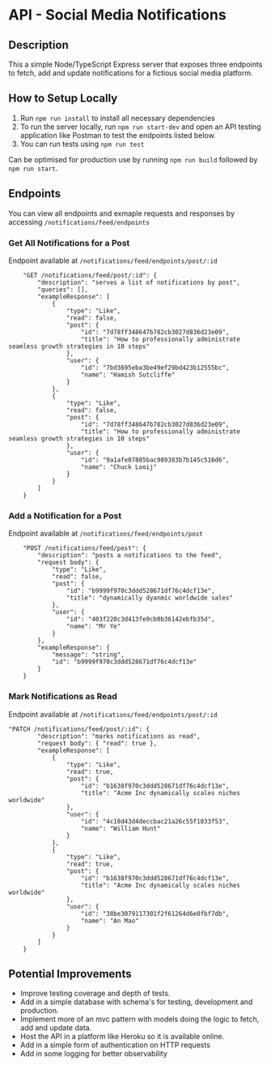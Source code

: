 # API - Social Media Notifications

## Description

This a simple Node/TypeScript Express server that exposes three endpoints to fetch, add and update notifications for a fictious social media platform.

## How to Setup Locally

1. Run `npm run install` to install all necessary dependencies
2. To run the server locally, run `npm run start-dev` and open an API testing application like Postman to test the endpoints listed below.
3. You can run tests using `npm run test`

Can be optimised for production use by running `npm run build` followed by `npm run start`.

## Endpoints

You can view all endpoints and exmaple requests and responses by accessing `/notifications/feed/endpoints`

### Get All Notifications for a Post

Endpoint available at `/notifications/feed/endpoints/post/:id`

```
    "GET /notifications/feed/post/:id": {
        "description": "serves a list of notifications by post",
        "queries": [],
        "exampleResponse": [
            {
                "type": "Like",
                "read": false,
                "post": {
                    "id": "7d78ff348647b782cb3027d836d23e09",
                    "title": "How to professionally administrate seamless growth strategies in 10 steps"
                },
                "user": {
                    "id": "7bd3695eba3be49ef29bd423b12555bc",
                    "name": "Hamish Sutcliffe"
                }
            },
            {
                "type": "Like",
                "read": false,
                "post": {
                    "id": "7d78ff348647b782cb3027d836d23e09",
                    "title": "How to professionally administrate seamless growth strategies in 10 steps"
                },
                "user": {
                    "id": "9a1afe07885bac989383b7b145c516d6",
                    "name": "Chuck Looij"
                }
            }
        ]
    }
```

### Add a Notification for a Post

Endpoint available at `/notifications/feed/endpoints/post`

```
    "POST /notifications/feed/post": {
        "description": "posts a notifications to the feed",
        "request body": {
            "type": "Like",
            "read": false,
            "post": {
                "id": "b9999f970c3ddd528671df76c4dcf13e",
                "title": "dynamically dyanmic worldwide sales"
            },
            "user": {
                "id": "403f220c3d413fe9cb0b36142ebfb35d",
                "name": "Mr Ye"
            }
        },
        "exampleResponse": {
            "message": "string",
            "id": "b9999f970c3ddd528671df76c4dcf13e"
        }
    }
```
### Mark Notifications as Read

Endpoint available at `/notifications/feed/endpoints/post/:id`

```
"PATCH /notifications/feed/post/:id": {
        "description": "marks notifications as read",
        "request body": { "read": true },
        "exampleResponse": [
            {
                "type": "Like",
                "read": true,
                "post": {
                    "id": "b1638f970c3ddd528671df76c4dcf13e",
                    "title": "Acme Inc dynamically scales niches worldwide"
                },
                "user": {
                    "id": "4c18d43d4deccbac21a26c55f1033f53",
                    "name": "William Hunt"
                }
            },
            {
                "type": "Like",
                "read": true,
                "post": {
                    "id": "b1638f970c3ddd528671df76c4dcf13e",
                    "title": "Acme Inc dynamically scales niches worldwide"
                },
                "user": {
                    "id": "38be3079117301f2f61264d6e0fbf7db",
                    "name": "An Mao"
                }
            }
        ]
    }
```
## Potential Improvements

- Improve testing coverage and depth of tests.
- Add in a simple database with schema's for testing, development and production.
- Implement more of an mvc pattern with models doing the logic to fetch, add and update data. 
- Host the API in a platform like Heroku so it is available online.
- Add in a simple form of authentication on HTTP requests
- Add in some logging for better observability

